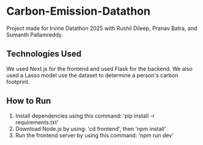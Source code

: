 # Carbon-Emission-Datathon

Project made for Irvine Datathon 2025 with Rushil Dileep, Pranav Batra, and Sumanth Pallamreddy.


## Technologies Used

We used Next.js for the frontend and used Flask for the backend. We also used a Lasso model use the dataset to determine a person's carbon footprint.


## How to Run

1. Install dependencies using this command: 'pip install -r requirements.txt'
2. Download Node.js by using: 'cd frontend', then 'npm install'
3. Run the frontend server by using this command: 'npm run dev'

